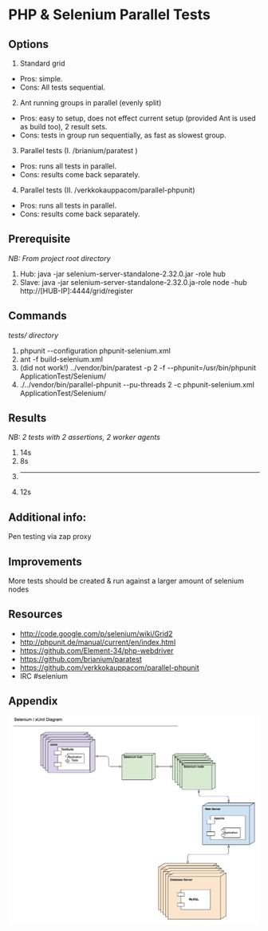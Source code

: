 PHP & Selenium Parallel Tests
=============================

Options
-------
1. Standard grid
  - Pros: simple.
  - Cons: All tests sequential.
2. Ant running groups in parallel (evenly split)
  - Pros: easy to setup, does not effect current setup (provided Ant is used as build too), 2 result sets.
  - Cons: tests in group run sequentially, as fast as slowest group.
3. Parallel tests (I. /brianium/paratest )
  - Pros: runs all tests in parallel.
  - Cons: results come back separately.
4. Parallel tests (II. /verkkokauppacom/parallel-phpunit)
  - Pros: runs all tests in parallel.
  - Cons: results come back separately.

Prerequisite
------------
*NB: From project root directory*

1. Hub: java -jar selenium-server-standalone-2.32.0.jar -role hub
2. Slave: java -jar selenium-server-standalone-2.32.0.ja-role node  -hub http://[HUB-IP]:4444/grid/register

Commands
--------
*tests/ directory*

1. phpunit --configuration phpunit-selenium.xml
2. ant -f build-selenium.xml
3. (did not work!) ../vendor/bin/paratest -p 2 -f --phpunit=/usr/bin/phpunit ApplicationTest/Selenium/
4. ./../vendor/bin/parallel-phpunit --pu-threads 2 -c phpunit-selenium.xml ApplicationTest/Selenium/

Results
-------
*NB: 2 tests with 2 assertions, 2 worker agents*

1. 14s 
2. 8s 
3. ---
4. 12s 

Additional info:
---------------- 
Pen testing via zap proxy

Improvements
------------
More tests should be created & run against a larger amount of selenium nodes

Resources
---------

* http://code.google.com/p/selenium/wiki/Grid2
* http://phpunit.de/manual/current/en/index.html
* https://github.com/Element-34/php-webdriver
* https://github.com/brianium/paratest
* https://github.com/verkkokauppacom/parallel-phpunit
* IRC #selenium

Appendix
--------

![Architecture](selenium-xUnit.png "Infrastructure setup")
